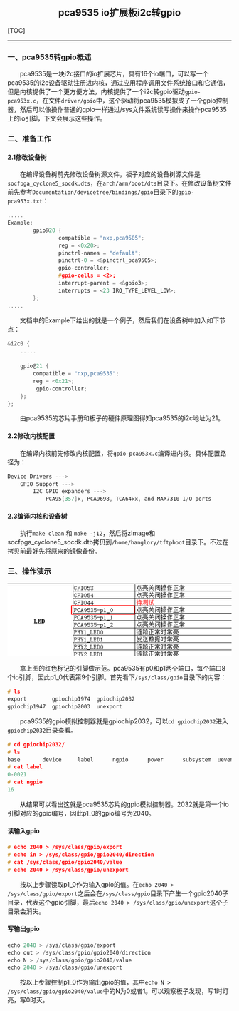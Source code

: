 ## <center>pca9535 io扩展板i2c转gpio</center>

[TOC]

---

### 一、pca9535转gpio概述

&emsp;&emsp;pca9535是一块i2c接口的io扩展芯片，具有16个io端口，可以写一个pca9535的i2c设备驱动注册进内核，通过应用程序调用文件系统接口和它通信，但是内核提供了一个更方便方法，内核提供了一个i2c转gpio驱动`gpio-pca953x.c`，在文件`driver/gpio`中，这个驱动将pca9535模拟成了一个gpio控制器，然后可以像操作普通的gpio一样通过/sys文件系统读写操作来操作pca9535上的io引脚，下文会展示这些操作。



### 二、准备工作

#### 2.1修改设备树

&emsp;&emsp;在编译设备树前先修改设备树源文件，板子对应的设备树源文件是`socfpga_cyclone5_socdk.dts`，在`arch/arm/boot/dts`目录下。在修改设备树文件前先参考`Documentation/devicetree/bindings/gpio`目录下的`gpio-pca953x.txt`：

```c
.....
Example:
        gpio@20 {
                compatible = "nxp,pca9505";
                reg = <0x20>;
                pinctrl-names = "default";
                pinctrl-0 = <&pinctrl_pca9505>;
                gpio-controller;
                #gpio-cells = <2>;
                interrupt-parent = <&gpio3>;
                interrupts = <23 IRQ_TYPE_LEVEL_LOW>;
        };
.....
```

&emsp;&emsp;文档中的Example下给出的就是一个例子，然后我们在设备树中加入如下节点：

```c
&i2c0 {
	.....

	gpio@21 {
		compatible = "nxp,pca9535";
		reg = <0x21>;
         gpio-controller;
	};
};
```

&emsp;&emsp;由pca9535的芯片手册和板子的硬件原理图得知pca9535的i2c地址为21。

#### 2.2修改内核配置

&emsp;&emsp;在编译内核前先修改内核配置，将`gpio-pca953x.c`编译进内核。具体配置路径为：

```c
Device Drivers --->
    GPIO Support --->
    	I2C GPIO expanders --->
    		PCA95[357]x, PCA9698, TCA64xx, and MAX7310 I/O ports
```

#### 2.3编译内核和设备树

&emsp;&emsp;执行`make clean` 和 `make -j12`，然后将zImage和socfpga_cyclone5_socdk.dtb拷贝到`/home/hanglory/tftpboot`目录下。不过在拷贝前最好先将原来的镜像备份。



### 三、操作演示

![](pictures/Snipaste_2021-04-30_11-08-31.png)

&emsp;&emsp;拿上图的红色标记的引脚做示范。pca9535有p0和p1两个端口，每个端口8个io引脚，因此p1_0代表第9个引脚。首先看下`/sys/class/gpio`目录下的内容：

```c
# ls
export        gpiochip1974  gpiochip2032
gpiochip1947  gpiochip2003  unexport
```

&emsp;&emsp;pca9535的gpio模拟控制器就是gpiochip2032，可以`cd gpiochip2032`进入`gpiochip2032`目录查看。

```c
# cd gpiochip2032/
# ls
base       device     label      ngpio      power      subsystem  uevent
# cat label
0-0021
# cat ngpio
16
```

&emsp;&emsp;从结果可以看出这就是pca9535芯片的gpio模拟控制器。2032就是第一个io引脚对应的gpio编号，因此p1_0的gpio编号为2040。

#### 读输入gpio

```c
# echo 2040 > /sys/class/gpio/export
# echo in > /sys/class/gpio/gpio2040/direction
# cat /sys/class/gpio/gpio2040/value
# echo 2040 > /sys/class/gpio/unexport
```

&emsp;&emsp;按以上步骤读取p1_0作为输入gpio的值。在`echo 2040 > /sys/class/gpio/export`之后会在`/sys/class/gpio`目录下产生一个gpio2040子目录，代表这个gpio引脚，最后`echo 2040 > /sys/class/gpio/unexport`这个子目录会消失。

#### 写输出gpio

```c
echo 2040 > /sys/class/gpio/export
echo out > /sys/class/gpio/gpio2040/direction
echo N > /sys/class/gpio/gpio2040/value
echo 2040 > /sys/class/gpio/unexport
```

&emsp;&emsp;按以上步骤控制p1_0作为输出gpio的值，其中`echo N > /sys/class/gpio/gpio2040/value`中的N为0或者1。可以观察板子发现，写1时灯亮，写0时灭。

